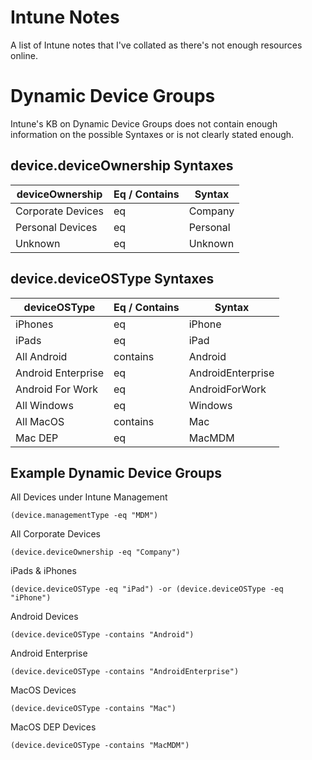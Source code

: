 # Intune Notes
A list of Intune notes that I've collated as there's not enough resources online.

# Dynamic Device Groups
Intune's KB on Dynamic Device Groups does not contain enough information on the possible Syntaxes or is not clearly stated enough.

## device.deviceOwnership Syntaxes
deviceOwnership | Eq / Contains | Syntax
--- | --- | ---
Corporate Devices | eq | Company
Personal Devices | eq | Personal
Unknown | eq | Unknown

## device.deviceOSType Syntaxes
deviceOSType | Eq / Contains | Syntax
--- | --- | ---
iPhones | eq | iPhone
iPads | eq | iPad
All Android | contains | Android
Android Enterprise | eq | AndroidEnterprise
Android For Work | eq | AndroidForWork
All Windows | eq | Windows
All MacOS | contains | Mac
Mac DEP | eq | MacMDM


## Example Dynamic Device Groups

All Devices under Intune Management
```
(device.managementType -eq "MDM")
```

All Corporate Devices
```
(device.deviceOwnership -eq "Company")
```

iPads & iPhones
```
(device.deviceOSType -eq "iPad") -or (device.deviceOSType -eq "iPhone")
```

Android Devices
```
(device.deviceOSType -contains "Android")
```

Android Enterprise
```
(device.deviceOSType -contains "AndroidEnterprise")
```

MacOS Devices
```
(device.deviceOSType -contains "Mac")
```

MacOS DEP Devices
```
(device.deviceOSType -contains "MacMDM")
```
